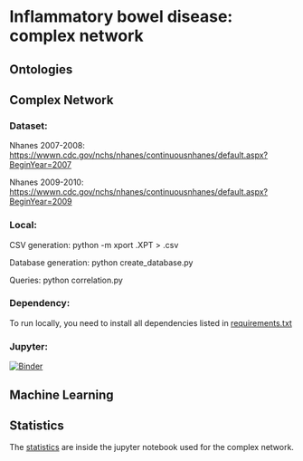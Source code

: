 # Inflammatory bowel disease: complex network

## Ontologies


## Complex Network

### Dataset:
Nhanes 2007-2008: https://wwwn.cdc.gov/nchs/nhanes/continuousnhanes/default.aspx?BeginYear=2007

Nhanes 2009-2010: https://wwwn.cdc.gov/nchs/nhanes/continuousnhanes/default.aspx?BeginYear=2009

### Local:
  CSV generation:
  python -m xport <filename>.XPT > <filename>.csv

  Database generation:
  python create_database.py

  Queries:
  python correlation.py
  
### Dependency:
  To run locally, you need to install all dependencies listed in [requirements.txt](https://github.com/Trindad/digestive-diseases/blob/network/requirements.txt)

### Jupyter:
[![Binder](https://mybinder.org/badge_logo.svg)](https://mybinder.org/v2/gh/Trindad/digestive-diseases/network)


## Machine Learning


## Statistics

 The [statistics](https://github.com/Trindad/digestive-diseases/blob/network/network/statistics_and_correlation.ipynb) are inside the jupyter notebook used for the complex network.

